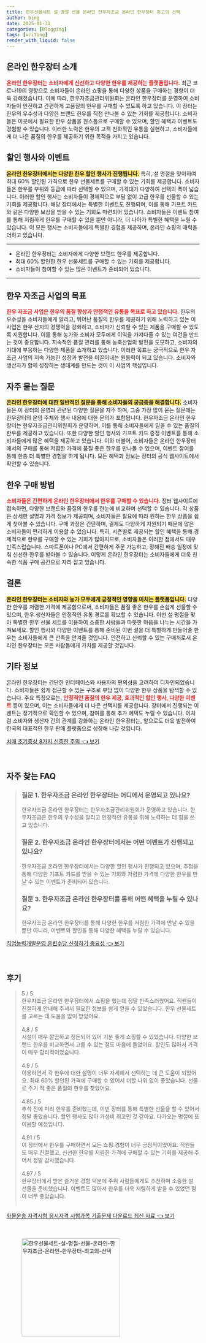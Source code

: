 ```yaml
---
title: 한우선물세트 설 명절 선물 온라인 한우자조금 온라인 한우장터 최고의 선택
author: bing
date: 2025-01-31
categories: [Blogging]
tags: [writing]
render_with_liquid: false
---
```



<h2 id='온라인 한우장터 소개'>온라인 한우장터 소개</h2>

<p><b><span style="color: #ee2323;">온라인 한우장터는 소비자에게 신선하고 다양한 한우를 제공하는 플랫폼입니다.</span></b> 최근 코로나19의 영향으로 소비자들이 온라인 쇼핑을 통해 다양한 상품을 구매하는 경향이 더욱 강해졌습니다. 이에 따라, 한우자조금관리위원회는 온라인 한우장터를 운영하여 소비자들이 안전하고 간편하게 고품질의 한우를 구매할 수 있도록 하고 있습니다. 이 장터는 한우의 우수성과 다양한 브랜드 한우를 직접 만나볼 수 있는 기회를 제공합니다. 소비자들은 이곳에서 필요한 한우 상품을 원스톱으로 구매할 수 있으며, 할인 혜택과 이벤트도 경험할 수 있습니다. 이러한 노력은 한우의 고객 친화적인 유통을 실현하고, 소비자들에게 더 나은 품질의 한우를 제공하기 위한 목적을 가지고 있습니다.</p>

<h2 id='할인 행사와 이벤트'>할인 행사와 이벤트</h2>

<p><b><span style="background-color: #ffe066;">온라인 한우장터에서는 다양한 한우 할인 행사가 진행됩니다.</span></b> 특히, 설 명절을 맞이하여 최대 60% 할인된 가격으로 한우 선물세트를 구매할 수 있는 기회를 제공합니다. 소비자들은 한우를 부위와 등급에 따라 선택할 수 있으며, 가격대가 다양하여 선택의 폭이 넓습니다. 이러한 할인 행사는 소비자들이 경제적으로 부담 없이 고급 한우를 선물할 수 있는 기회를 제공합니다. 해당 장터에서는 특별한 이벤트도 진행되며, 이를 통해 기프트 카드와 같은 다양한 보상을 받을 수 있는 기회도 마련되어 있습니다. 소비자들은 이벤트 참여를 통해 저렴하게 한우를 구매할 수 있을 뿐만 아니라, 더 나아가 특별한 혜택을 누릴 수 있습니다. 이 모든 행사는 소비자들에게 특별한 경험을 제공하며, 온라인 쇼핑의 매력을 더하고 있습니다.</p>

<hr />

<ul>
    <li>온라인 한우장터는 소비자에게 다양한 브랜드 한우를 제공합니다.</li>
    <li>최대 60% 할인한 한우 선물세트를 구매할 수 있는 기회를 제공합니다.</li>
    <li>소비자들이 참여할 수 있는 많은 이벤트가 준비되어 있습니다.</li>
</ul>

<hr />

<h2 id='한우 자조금 사업의 목표'>한우 자조금 사업의 목표</h2>

<p><b><span style="color: #ee2323;">한우 자조금 사업은 한우의 품질 향상과 안정적인 유통을 목표로 하고 있습니다.</span></b> 한우의 우수성을 소비자들에게 알리고, 뛰어난 품질의 한우를 제공하기 위해 노력하고 있는 이 사업은 한우 산지의 경쟁력을 강화하고, 소비자가 신뢰할 수 있는 제품을 구매할 수 있도록 지원합니다. 이를 통해 농가와 소비자 모두에게 이익을 가져다줄 수 있는 여건을 만드는 것이 중요합니다. 지속적인 품질 관리를 통해 농축산업의 발전을 도모하고, 소비자의 기대에 부응하는 다양한 제품을 소개하고 있습니다. 이러한 목표는 궁극적으로 한우 자조금 사업의 지속 가능한 성장과 발전을 이끌어내는 원동력이 되고 있습니다. 소비자와 생산자가 함께 성장하는 생태계를 만드는 것이 이 사업의 핵심입니다.</p>

<h2 id='자주 묻는 질문'>자주 묻는 질문</h2>

<p><b><span style="background-color: #ffe066;">온라인 한우장터에 대한 일반적인 질문을 통해 소비자들의 궁금증을 해결합니다.</span></b> 소비자들은 이 장터의 운영과 관련된 다양한 질문을 자주 하며, 그중 가장 많이 묻는 질문에는 한우장터의 운영 주체와 행사 내용에 대한 문의가 포함됩니다. 한우자조금 온라인 한우장터는 한우자조금관리위원회가 운영하며, 이를 통해 소비자들에게 믿을 수 있는 품질의 한우를 제공하고 있습니다. 또한 다양한 할인 행사와 기프트 카드 증정 이벤트를 통해 소비자들에게 많은 혜택을 제공하고 있습니다. 이와 더불어, 소비자들은 온라인 한우장터에서의 구매를 통해 저렴한 가격에 품질 좋은 한우를 만나볼 수 있으며, 이벤트 참여를 통해 한층 더 특별한 경험을 하게 됩니다. 모든 혜택과 정보는 장터의 공식 웹사이트에서 확인할 수 있습니다.</p>

<h2 id='한우 구매 방법'>한우 구매 방법</h2>

<p><b><span style="color: #ee2323;">소비자들은 간편하게 온라인 한우장터에서 한우를 구매할 수 있습니다.</span></b> 장터 웹사이트에 접속하면, 다양한 브랜드와 품질의 한우를 한눈에 비교하며 선택할 수 있습니다. 각 상품은 상세한 설명과 가격 정보가 제공되며, 소비자들은 필요에 따라 원하는 한우 상품을 쉽게 찾아볼 수 있습니다. 구매 과정은 간단하며, 결제도 다양하게 지원되기 때문에 많은 소비자들이 편리하게 이용할 수 있습니다. 특히, 시즌별로 제공되는 할인 혜택을 통해 경제적으로 한우를 구매할 수 있는 기회가 많아지므로, 소비자들은 이러한 점에서도 매우 만족스럽습니다. 스마트폰이나 PC에서 간편하게 주문 가능하고, 정해진 배송 일정에 맞춰 신선한 한우를 받아볼 수 있습니다. 이렇게 온라인 한우장터는 소비자들에게 더욱 친숙한 식품 구매 공간으로 자리 잡고 있습니다.</p>

<h2 id='결론'>결론</h2>

<p><b><span style="background-color: #ffe066;">온라인 한우장터는 소비자와 농가 모두에게 긍정적인 영향을 미치는 플랫폼입니다.</span></b> 다양한 한우를 저렴한 가격에 제공함으로써, 소비자들은 품질 좋은 한우를 손쉽게 선물할 수 있으며, 한우 생산자들은 안정적인 유통 경로를 확보할 수 있습니다. 이번 설 명절을 맞아 특별한 한우 선물 세트를 이용하여 소중한 사람들과 따뜻한 마음을 나누는 시간을 가져보세요. 할인 행사와 다양한 이벤트를 통해 준비된 이번 설을 더 특별하게 만들어줄 한우는 소비자들에게 큰 만족을 안겨줄 것입니다. 안전하고 신뢰할 수 있는 구매처로서 온라인 한우장터는 모든 사람들에게 가치를 제공할 것입니다.</p>

<h2 id='기타 정보'>기타 정보</h2>

<p>온라인 한우장터는 간단한 인터페이스와 사용자의 편의성을 고려하여 디자인되었습니다. 소비자들은 쉽게 접근할 수 있는 구조로 부담 없이 다양한 한우 상품을 탐색할 수 있습니다. 주요 특징으로는, <b><span style="color: #ee2323;">안정적인 품질의 한우 제공, 효과적인 할인 행사, 다양한 이벤트</span></b> 등이 있으며, 이는 소비자들에게 더 나은 선택지를 제공합니다. 장터에서 진행되는 이벤트는 정기적으로 확인할 수 있으며, 참여를 통해 추가 혜택도 누릴 수 있습니다. 이처럼 소비자와 생산자 간의 관계를 강화하는 온라인 한우장터는, 앞으로도 더욱 발전하여 한국의 대표적인 한우 판매 플랫폼으로 성장해 나갈 것입니다.</p>


<p><a class="click-button" title="치매 초기증상 8가지 신중한 주의" href="https://24nara.github.io/posts/%EC%B9%98%EB%A7%A4-%EC%B4%88%EA%B8%B0%EC%A6%9D%EC%83%81-8%EA%B0%80%EC%A7%80-%EC%8B%A0%EC%A4%91%ED%95%9C-%EC%A3%BC%EC%9D%98/" rel="dofollow">치매 초기증상 8가지 신중한 주의 👈 보기</a></p><br>
<h2 id='자주_찾는_FAQ'>자주 찾는 FAQ</h2>
<div itemscope="" itemtype="https://schema.org/FAQPage"> 
<blockquote> 
<div itemscope="" itemprop="mainEntity" itemtype="https://schema.org/Question"> 
<h3 itemprop="name">질문 1. 한우자조금 온라인 한우장터는 어디에서 운영되고 있나요?</h3> 
<div itemscope="" itemprop="acceptedAnswer" itemtype="https://schema.org/Answer"> 
<span itemprop="text"> 
<p>한우자조금 온라인 한우장터는 한우자조금관리위원회가 운영하고 있습니다. 한우자조금은 한우의 우수성을 알리고 안정적인 유통을 위해 노력하는 데 힘을 쓰고 있습니다.</p> 
</span> 
</div> 
</div> 
<div itemscope="" itemprop="mainEntity" itemtype="https://schema.org/Question"> 
<h3 itemprop="name">질문 2. 한우자조금 온라인 한우장터에서는 어떤 이벤트가 진행되고 있나요?</h3> 
<div itemscope="" itemprop="acceptedAnswer" itemtype="https://schema.org/Answer"> 
<span itemprop="text"> 
<p>한우자조금 온라인 한우장터에서는 다양한 할인 행사가 진행되고 있으며, 추첨을 통해 다양한 기프트 카드를 받을 수 있는 기회와 저렴한 가격에 다양한 한우를 만날 수 있는 이벤트가 준비되어 있습니다.</p> 
</span> 
</div> 
</div> 
<div itemscope="" itemprop="mainEntity" itemtype="https://schema.org/Question"> 
<h3 itemprop="name">질문 3. 한우자조금 온라인 한우장터를 통해 어떤 혜택을 누릴 수 있나요?</h3> 
<div itemscope="" itemprop="acceptedAnswer" itemtype="https://schema.org/Answer"> 
<span itemprop="text"> 
<p>한우자조금 온라인 한우장터를 통해 다양한 한우를 저렴한 가격에 만날 수 있을 뿐만 아니라, 이벤트와 할인을 통해 다양한 혜택을 누릴 수 있습니다.</p> 
</span> 
</div> 
</div> 
</blockquote> 
</div>
<p><a class="click-button" title="직업능력개발운영 훈련수당 신청하기 중요성" href="https://24nara.github.io/posts/%EC%A7%81%EC%97%85%EB%8A%A5%EB%A0%A5%EA%B0%9C%EB%B0%9C%EC%9A%B4%EC%98%81-%ED%9B%88%EB%A0%A8%EC%88%98%EB%8B%B9-%EC%8B%A0%EC%B2%AD%ED%95%98%EA%B8%B0-%EC%A4%91%EC%9A%94%EC%84%B1/" rel="dofollow">직업능력개발운영 훈련수당 신청하기 중요성 👈 보기</a></p><br>
<h2 id='후기'>후기</h2>
<div itemscope itemtype="https://schema.org/Product">
  <blockquote>
  <div itemprop="review" itemscope itemtype="https://schema.org/Review">
      <div itemprop="reviewRating" itemscope itemtype="https://schema.org/Rating"> <span itemprop="ratingValue">5</span> / <span itemprop="bestRating">5</span> </div>
      <span itemprop="reviewBody">한우자조금 온라인 한우장터에서 쇼핑을 했는데 정말 만족스러웠어요. 직원들이 친절하게 안내해 주셔서 필요한 정보를 쉽게 얻을 수 있었습니다. 한우 선물세트를 고르는 데 도움을 많이 받았어요.</span>
  </div>
  <br>
  <div itemprop="review" itemscope itemtype="https://schema.org/Review">
      <div itemprop="reviewRating" itemscope itemtype="https://schema.org/Rating"> <span itemprop="ratingValue">4.8</span> / <span itemprop="bestRating">5</span> </div>
      <span itemprop="reviewBody">시설이 매우 깔끔하고 정돈되어 있어 기분 좋게 쇼핑할 수 있었습니다. 다양한 브랜드 한우를 비교하면서 고를 수 있는 점도 마음에 들었어요. 할인도 많아서 가격이 매우 합리적이었습니다.</span>
  </div>
  <br>
  <div itemprop="review" itemscope itemtype="https://schema.org/Review">
      <div itemprop="reviewRating" itemscope itemtype="https://schema.org/Rating"> <span itemprop="ratingValue">4.9</span> / <span itemprop="bestRating">5</span> </div>
      <span itemprop="reviewBody">이용하면서 각 한우에 대한 설명이 너무 자세해서 선택하는 데 큰 도움이 되었어요. 최대 60% 할인된 가격에 구매할 수 있어서 더할 나위 없이 좋았습니다. 선물로 주기 딱 좋은 품질의 한우를 찾았어요.</span>
  </div>
  <br>
  <div itemprop="review" itemscope itemtype="https://schema.org/Review">
      <div itemprop="reviewRating" itemscope itemtype="https://schema.org/Rating"> <span itemprop="ratingValue">4.85</span> / <span itemprop="bestRating">5</span> </div>
      <span itemprop="reviewBody">추석 전에 미리 한우를 준비했는데, 이번 장터를 통해 특별한 선물을 할 수 있어서 정말 좋았습니다. 할인 행사도 많아 가성비 최고인 것 같아요. 다가오는 명절에 또 이용할 예정입니다.</span>
  </div>
  <br>
  <div itemprop="review" itemscope itemtype="https://schema.org/Review">
      <div itemprop="reviewRating" itemscope itemtype="https://schema.org/Rating"> <span itemprop="ratingValue">4.91</span> / <span itemprop="bestRating">5</span> </div>
      <span itemprop="reviewBody">이 장터에서 한우를 구매하면서 모든 쇼핑 경험이 너무 긍정적이었어요. 직원들도 매우 친절했고, 신선한 한우를 저렴한 가격에 구매할 수 있는 기회를 제공해 주어서 정말 감사했습니다.</span>
  </div>
  <br>
  <div itemprop="review" itemscope itemtype="https://schema.org/Review">
      <div itemprop="reviewRating" itemscope itemtype="https://schema.org/Rating"> <span itemprop="ratingValue">4.97</span> / <span itemprop="bestRating">5</span> </div>
      <span itemprop="reviewBody">한우장터에서 받은 즐거운 경험 덕분에 주위 사람들에게도 추천하며 소중한 설 선물을 준비했습니다. 이벤트도 많아서 한우를 더욱 저렴하게 받을 수 있었던 점이 너무 좋았습니다.</span>
  </div>
  <br>
  </blockquote>
</div>
<p><a class="click-button" title="화물운송 자격시험 응시자격 시험과목 기출문제 다운로드 최신 자료" href="https://24nara.github.io/posts/%ED%99%94%EB%AC%BC%EC%9A%B4%EC%86%A1-%EC%9E%90%EA%B2%A9%EC%8B%9C%ED%97%98-%EC%9D%91%EC%8B%9C%EC%9E%90%EA%B2%A9-%EC%8B%9C%ED%97%98%EA%B3%BC%EB%AA%A9-%EA%B8%B0%EC%B6%9C%EB%AC%B8%EC%A0%9C-%EB%8B%A4%EC%9A%B4%EB%A1%9C%EB%93%9C-%EC%B5%9C%EC%8B%A0-%EC%9E%90%EB%A3%8C/" rel="dofollow">화물운송 자격시험 응시자격 시험과목 기출문제 다운로드 최신 자료 👈 보기</a></p><br>
<figure class="image"><img src="https://24nara.github.io/assets/img/thumbnail/한우선물세트-설-명절-선물-온라인-한우자조금-온라인-한우장터-최고의-선택.webp" alt="한우선물세트-설-명절-선물-온라인-한우자조금-온라인-한우장터-최고의-선택" width="256" height="256"></figure>